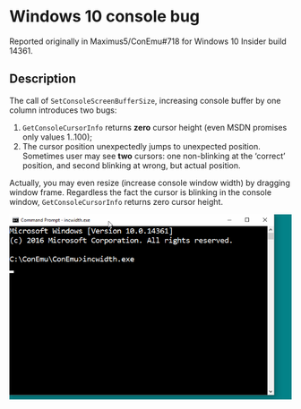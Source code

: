 # Windows 10 console bug

Reported originally in Maximus5/ConEmu#718 for Windows 10 Insider build 14361.

## Description

The call of `SetConsoleScreenBufferSize`, increasing console buffer by one column introduces two bugs:

1. `GetConsoleCursorInfo` returns **zero** cursor height (even MSDN promises only values 1..100);
2. The cursor position unexpectedly jumps to unexpected position. Sometimes user may see **two** cursors: one non-blinking at the ‘correct’ position, and second blinking at wrong, but actual position.

Actually, you may even resize (increase console window width) by dragging window frame.
Regardless the fact the cursor is blinking in the console window, `GetConsoleCursorInfo` returns zero cursor height.

![Animated description](https://github.com/Maximus5/ms-bug-1/blob/master/inc-width2.gif)


